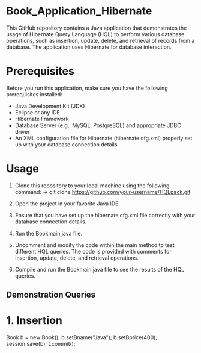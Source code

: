 # Book_Application_Hibernate
This GitHub repository contains a Java application that demonstrates the usage of Hibernate Query Language (HQL) to perform various database operations, such as insertion, update, delete, and retrieval of records from a database. The application uses Hibernate for database interaction.

# Prerequisites
Before you run this application, make sure you have the following prerequisites installed:

- Java Development Kit (JDK)
- Eclipse or any IDE
- Hibernate Framework
- Database Server (e.g., MySQL, PostgreSQL) and appropriate JDBC driver
- An XML configuration file for Hibernate (hibernate.cfg.xml) properly set up with your database connection details.

# Usage
1. Clone this repository to your local machine using the following command:
-> git clone https://github.com/your-username/HQLpack.git

2. Open the project in your favorite Java IDE.
3. Ensure that you have set up the hibernate.cfg.xml file correctly with your database connection details.
4. Run the Bookmain.java file.
5. Uncomment and modify the code within the main method to test different HQL queries. The code is provided with comments for insertion, update, delete, and retrieval operations.
6. Compile and run the Bookmain.java file to see the results of the HQL queries.

## Demonstration Queries
# 1. Insertion
Book b = new Book();
b.setBname("Java");
b.setBprice(400);
session.save(b);
t.commit();



